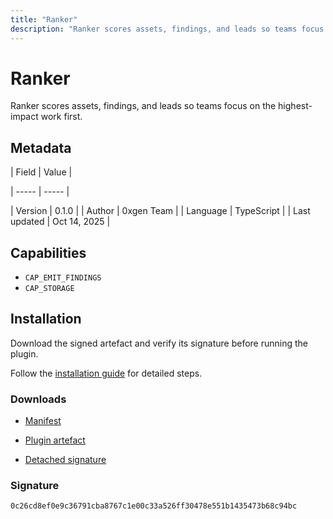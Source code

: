 ```yaml
---
title: "Ranker"
description: "Ranker scores assets, findings, and leads so teams focus on the highest-impact work first."
---
```


# Ranker

Ranker scores assets, findings, and leads so teams focus on the highest-impact work first.

## Metadata

| Field | Value |

| ----- | ----- |

| Version | 0.1.0 |
| Author | 0xgen Team |
| Language | TypeScript |
| Last updated | Oct 14, 2025 |


## Capabilities

- `CAP_EMIT_FINDINGS`
- `CAP_STORAGE`


## Installation

Download the signed artefact and verify its signature before running the plugin.

Follow the [installation guide](https://github.com/RowanDark/0xgen/tree/HEAD/plugins/ranker#getting-started) for detailed steps.


### Downloads

- [Manifest](https://raw.githubusercontent.com/RowanDark/0xgen/HEAD/plugins/ranker/manifest.json)

- [Plugin artefact](https://raw.githubusercontent.com/RowanDark/0xgen/HEAD/plugins/ranker/plugin.js)

- [Detached signature](https://raw.githubusercontent.com/RowanDark/0xgen/HEAD/plugins/ranker/plugin.js.sig)


### Signature

`0c26cd8ef0e9c36791cba8767c1e00c33a526ff30478e551b1435473b68c94bc`
